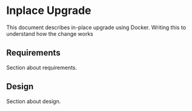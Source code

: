 # Inplace Upgrade

This document describes in-place upgrade using Docker. 
Writing this to understand how the change works

## Requirements

Section about requirements.

## Design

Section about design.
